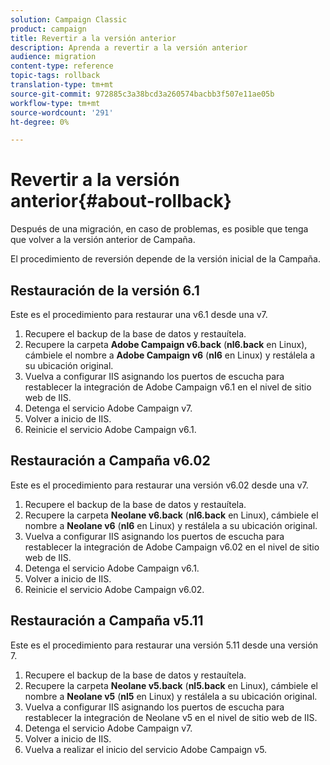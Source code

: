 ```yaml
---
solution: Campaign Classic
product: campaign
title: Revertir a la versión anterior
description: Aprenda a revertir a la versión anterior
audience: migration
content-type: reference
topic-tags: rollback
translation-type: tm+mt
source-git-commit: 972885c3a38bcd3a260574bacbb3f507e11ae05b
workflow-type: tm+mt
source-wordcount: '291'
ht-degree: 0%

---
```



# Revertir a la versión anterior{#about-rollback}

Después de una migración, en caso de problemas, es posible que tenga que volver a la versión anterior de Campaña.

El procedimiento de reversión depende de la versión inicial de la Campaña.

## Restauración de la versión 6.1

Este es el procedimiento para restaurar una v6.1 desde una v7.

1. Recupere el backup de la base de datos y restauítela.
1. Recupere la carpeta **Adobe Campaign v6.back** (**nl6.back** en Linux), cámbiele el nombre a **Adobe Campaign v6** (**nl6** en Linux) y restálela a su ubicación original.
1. Vuelva a configurar IIS asignando los puertos de escucha para restablecer la integración de Adobe Campaign v6.1 en el nivel de sitio web de IIS.
1. Detenga el servicio Adobe Campaign v7.
1. Volver a inicio de IIS.
1. Reinicie el servicio Adobe Campaign v6.1.

## Restauración a Campaña v6.02

Este es el procedimiento para restaurar una versión v6.02 desde una v7.

1. Recupere el backup de la base de datos y restauítela.
1. Recupere la carpeta **Neolane v6.back** (**nl6.back** en Linux), cámbiele el nombre a **Neolane v6** (**nl6** en Linux) y restálela a su ubicación original.
1. Vuelva a configurar IIS asignando los puertos de escucha para restablecer la integración de Adobe Campaign v6.02 en el nivel de sitio web de IIS.
1. Detenga el servicio Adobe Campaign v6.1.
1. Volver a inicio de IIS.
1. Reinicie el servicio Adobe Campaign v6.02.

## Restauración a Campaña v5.11

Este es el procedimiento para restaurar una versión 5.11 desde una versión 7.

1. Recupere el backup de la base de datos y restauítela.
1. Recupere la carpeta **Neolane v5.back** (**nl5.back** en Linux), cámbiele el nombre a **Neolane v5** (**nl5** en Linux) y restálela a su ubicación original.
1. Vuelva a configurar IIS asignando los puertos de escucha para restablecer la integración de Neolane v5 en el nivel de sitio web de IIS.
1. Detenga el servicio Adobe Campaign v7.
1. Volver a inicio de IIS.
1. Vuelva a realizar el inicio del servicio Adobe Campaign v5.
